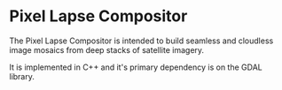Pixel Lapse Compositor
======================

The Pixel Lapse Compositor is intended to build seamless and cloudless image 
mosaics from deep stacks of satellite imagery.

It is implemented in C++ and it's primary dependency is on the GDAL library.

